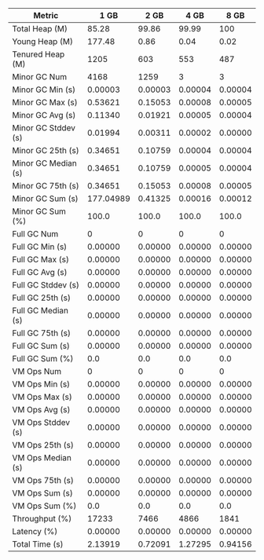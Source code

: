 | Metric | 1 GB | 2 GB | 4 GB | 8 GB |
|------|----|----|----|----|
| Total Heap (M) | 85.28 | 99.86 | 99.99 | 100 |
| Young Heap (M) | 177.48 | 0.86 | 0.04 | 0.02 |
| Tenured Heap (M) | 1205 | 603 | 553 | 487 |
| Minor GC Num | 4168 | 1259 | 3 | 3 |
| Minor GC Min (s) | 0.00003 | 0.00003 | 0.00004 | 0.00004 |
| Minor GC Max (s) | 0.53621 | 0.15053 | 0.00008 | 0.00005 |
| Minor GC Avg (s) | 0.11340 | 0.01921 | 0.00005 | 0.00004 |
| Minor GC Stddev (s) | 0.01994 | 0.00311 | 0.00002 | 0.00000 |
| Minor GC 25th (s) | 0.34651 | 0.10759 | 0.00004 | 0.00004 |
| Minor GC Median (s) | 0.34651 | 0.10759 | 0.00005 | 0.00004 |
| Minor GC 75th (s) | 0.34651 | 0.15053 | 0.00008 | 0.00005 |
| Minor GC Sum (s) | 177.04989 | 0.41325 | 0.00016 | 0.00012 |
| Minor GC Sum (%) | 100.0 | 100.0 | 100.0 | 100.0 |
| Full GC Num | 0 | 0 | 0 | 0 |
| Full GC Min (s) | 0.00000 | 0.00000 | 0.00000 | 0.00000 |
| Full GC Max (s) | 0.00000 | 0.00000 | 0.00000 | 0.00000 |
| Full GC Avg (s) | 0.00000 | 0.00000 | 0.00000 | 0.00000 |
| Full GC Stddev (s) | 0.00000 | 0.00000 | 0.00000 | 0.00000 |
| Full GC 25th (s) | 0.00000 | 0.00000 | 0.00000 | 0.00000 |
| Full GC Median (s) | 0.00000 | 0.00000 | 0.00000 | 0.00000 |
| Full GC 75th (s) | 0.00000 | 0.00000 | 0.00000 | 0.00000 |
| Full GC Sum (s) | 0.00000 | 0.00000 | 0.00000 | 0.00000 |
| Full GC Sum (%) | 0.0 | 0.0 | 0.0 | 0.0 |
| VM Ops Num | 0 | 0 | 0 | 0 |
| VM Ops Min (s) | 0.00000 | 0.00000 | 0.00000 | 0.00000 |
| VM Ops Max (s) | 0.00000 | 0.00000 | 0.00000 | 0.00000 |
| VM Ops Avg (s) | 0.00000 | 0.00000 | 0.00000 | 0.00000 |
| VM Ops Stddev (s) | 0.00000 | 0.00000 | 0.00000 | 0.00000 |
| VM Ops 25th (s) | 0.00000 | 0.00000 | 0.00000 | 0.00000 |
| VM Ops Median (s) | 0.00000 | 0.00000 | 0.00000 | 0.00000 |
| VM Ops 75th (s) | 0.00000 | 0.00000 | 0.00000 | 0.00000 |
| VM Ops Sum (s) | 0.00000 | 0.00000 | 0.00000 | 0.00000 |
| VM Ops Sum (%) | 0.0 | 0.0 | 0.0 | 0.0 |
| Throughput (%) | 17233 | 7466 | 4866 | 1841 |
| Latency (%) | 0.00000 | 0.00000 | 0.00000 | 0.00000 |
| Total Time (s) | 2.13919 | 0.72091 | 1.27295 | 0.94156 |
